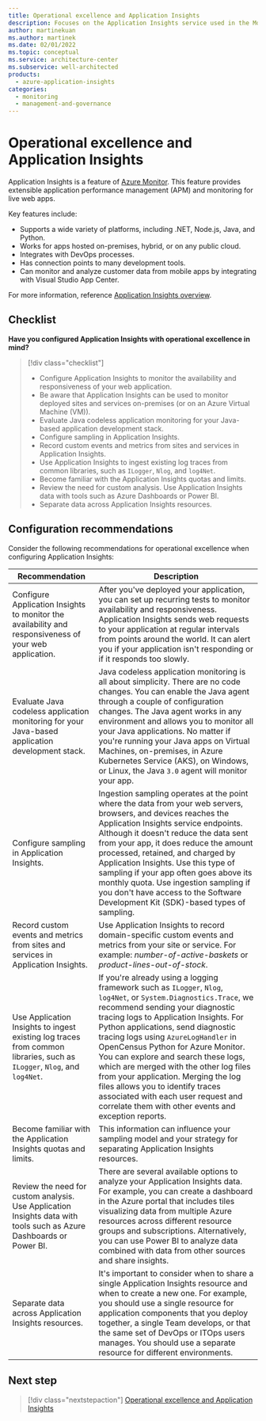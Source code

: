 ```yaml
---
title: Operational excellence and Application Insights
description: Focuses on the Application Insights service used in the Monitoring solution to provide best-practice and configuration recommendations related to Operational excellence.
author: martinekuan
ms.author: martinek
ms.date: 02/01/2022
ms.topic: conceptual
ms.service: architecture-center
ms.subservice: well-architected
products:
  - azure-application-insights
categories:
  - monitoring
  - management-and-governance
---
```


# Operational excellence and Application Insights

Application Insights is a feature of [Azure Monitor](/azure/azure-monitor/overview). This feature provides extensible application performance management (APM) and monitoring for live web apps.

Key features include:

- Supports a wide variety of platforms, including .NET, Node.js, Java, and Python.
- Works for apps hosted on-premises, hybrid, or on any public cloud.
- Integrates with DevOps processes.
- Has connection points to many development tools.
- Can monitor and analyze customer data from mobile apps by integrating with Visual Studio App Center.

For more information, reference [Application Insights overview](/azure/azure-monitor/app/app-insights-overview).

## Checklist

**Have you configured Application Insights with operational excellence in mind?**

> [!div class="checklist"]
> - Configure Application Insights to monitor the availability and responsiveness of your web application.
> - Be aware that Application Insights can be used to monitor deployed sites and services on-premises (or on an Azure Virtual Machine (VM)).
> - Evaluate Java codeless application monitoring for your Java-based application development stack.
> - Configure sampling in Application Insights.
> - Record custom events and metrics from sites and services in Application Insights.
> - Use Application Insights to ingest existing log traces from common libraries, such as `ILogger`, `Nlog`, and `log4Net`.
> - Become familiar with the Application Insights quotas and limits.
> - Review the need for custom analysis. Use Application Insights data with tools such as Azure Dashboards or Power BI.
> - Separate data across Application Insights resources.

## Configuration recommendations

Consider the following recommendations for operational excellence when configuring Application Insights:

|Recommendation|Description|
|--------------|-----------|
|Configure Application Insights to monitor the availability and responsiveness of your web application.|After you've deployed your application, you can set up recurring tests to monitor availability and responsiveness. Application Insights sends web requests to your application at regular intervals from points around the world. It can alert you if your application isn't responding or if it responds too slowly.|
|Evaluate Java codeless application monitoring for your Java-based application development stack.|Java codeless application monitoring is all about simplicity. There are no code changes. You can enable the Java agent through a couple of configuration changes. The Java agent works in any environment and allows you to monitor all your Java applications. No matter if you're running your Java apps on Virtual Machines, on-premises, in Azure Kubernetes Service (AKS), on Windows, or Linux, the Java `3.0` agent will monitor your app.|
|Configure sampling in Application Insights.|Ingestion sampling operates at the point where the data from your web servers, browsers, and devices reaches the Application Insights service endpoints. Although it doesn't reduce the data sent from your app, it does reduce the amount processed, retained, and charged by Application Insights. Use this type of sampling if your app often goes above its monthly quota. Use ingestion sampling if you don't have access to the Software Development Kit (SDK)-based types of sampling.|
|Record custom events and metrics from sites and services in Application Insights.|Use Application Insights to record domain-specific custom events and metrics from your site or service. For example: *number-of-active-baskets* or *product-lines-out-of-stock*.|
|Use Application Insights to ingest existing log traces from common libraries, such as `ILogger`, `Nlog`, and `log4Net`.|If you're already using a logging framework such as `ILogger`, `Nlog`, `log4Net`, or `System.Diagnostics.Trace`, we recommend sending your diagnostic tracing logs to Application Insights. For Python applications, send diagnostic tracing logs using `AzureLogHandler` in OpenCensus Python for Azure Monitor. You can explore and search these logs, which are merged with the other log files from your application. Merging the log files allows you to identify traces associated with each user request and correlate them with other events and exception reports.|
|Become familiar with the Application Insights quotas and limits.|This information can influence your sampling model and your strategy for separating Application Insights resources.|
|Review the need for custom analysis. Use Application Insights data with tools such as Azure Dashboards or Power BI.|There are several available options to analyze your Application Insights data. For example, you can create a dashboard in the Azure portal that includes tiles visualizing data from multiple Azure resources across different resource groups and subscriptions. Alternatively, you can use Power BI to analyze data combined with data from other sources and share insights.|
|Separate data across Application Insights resources.|It's important to consider when to share a single Application Insights resource and when to create a new one. For example, you should use a single resource for application components that you deploy together, a single Team develops, or that the same set of DevOps or ITOps users manages. You should use a separate resource for different environments.|

## Next step

> [!div class="nextstepaction"]
> [Operational excellence and Application Insights](operational-excellence.md)